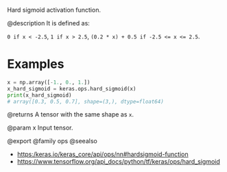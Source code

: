 Hard sigmoid activation function.

@description
It is defined as:

`0 if x < -2.5`, `1 if x > 2.5`, `(0.2 * x) + 0.5 if -2.5 <= x <= 2.5`.

# Examples
```python
x = np.array([-1., 0., 1.])
x_hard_sigmoid = keras.ops.hard_sigmoid(x)
print(x_hard_sigmoid)
# array([0.3, 0.5, 0.7], shape=(3,), dtype=float64)
```

@returns
A tensor with the same shape as `x`.

@param x Input tensor.

@export
@family ops
@seealso
+ <https:/keras.io/keras_core/api/ops/nn#hardsigmoid-function>
+ <https://www.tensorflow.org/api_docs/python/tf/keras/ops/hard_sigmoid>
